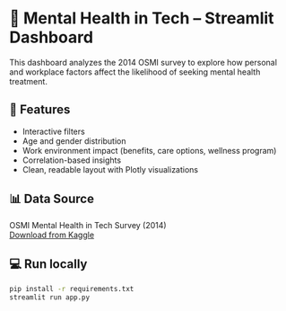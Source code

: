 # 🧠 Mental Health in Tech – Streamlit Dashboard

This dashboard analyzes the 2014 OSMI survey to explore how personal and workplace factors affect the likelihood of seeking mental health treatment.

## 🚀 Features

- Interactive filters
- Age and gender distribution
- Work environment impact (benefits, care options, wellness program)
- Correlation-based insights
- Clean, readable layout with Plotly visualizations

## 📊 Data Source

OSMI Mental Health in Tech Survey (2014)  
[Download from Kaggle](https://www.kaggle.com/datasets/osmi/mental-health-in-tech-survey)

## 💻 Run locally

```bash
pip install -r requirements.txt
streamlit run app.py
```
